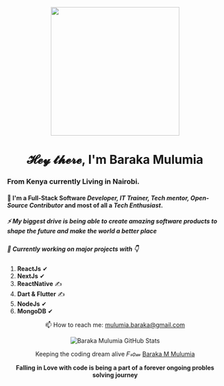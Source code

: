 <div align="center">
   <kbd>
   <img src="https://github.com/barakamulumia/barakamulumia/blob/main/profile-image-2.png?raw=true" height ="300px"/> 
   </kbd>
</div>

<h1 align="center">
 𝓗𝓮𝔂 𝓽𝓱𝓮𝓻𝓮, I'm Baraka Mulumia 
</h1>
 
### From Kenya currently Living in Nairobi.
#### 👀  I'm a Full-Stack Software *Developer, IT Trainer, Tech mentor, Open-Source Contributor* and most of all a *Tech Enthusiast*.
##### ⚡  My biggest drive is being able to create amazing software products to shape the future and make the world a better place
##### 🌱  Currently working on major projects with  👇 

  1. **ReactJs**   ✔
  2. **NextJs**  ✔
  3. **ReactNative** ✍️ 
  4. **Dart & Flutter** ✍️ 
  5. **NodeJs** ✔
  6. **MongoDB** ✔


<div align="center">

📫 How to reach me: mulumia.baraka@gmail.com

![Baraka Mulumia GitHub Stats](https://github-readme-stats.vercel.app/api?username=barakamulumia&show_icons=true&theme=nightowl)


Keeping the coding dream alive 𝐹𝓇𝑜𝓂 [Baraka M Mulumia](https://github.com/iambaraka)

__Falling in Love with code is being a part of a forever ongoing probles solving journey__
</div>
